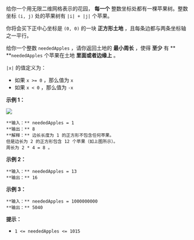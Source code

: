 给你一个用无限二维网格表示的花园， **每一个**  整数坐标处都有一棵苹果树。整数坐标 `(i, j)` 处的苹果树有 `|i| + |j|` 个苹果。

你将会买下正中心坐标是 `(0, 0)` 的一块 **正方形土地**  ，且每条边都与两条坐标轴之一平行。

给你一个整数 `neededApples` ，请你返回土地的  **最小周长**  ，使得  **至少**  有 ** **`neededApples`
个苹果在土地  **里面或者边缘上** 。

`|x|` 的值定义为：

  * 如果 `x >= 0` ，那么值为 `x`
  * 如果 `x < 0` ，那么值为 `-x`



**示例 1：**

![](https://pic.leetcode-cn.com/1627790803-qcBKFw-image.png)

    
    
    **输入：** neededApples = 1
    **输出：** 8
    **解释：** 边长长度为 1 的正方形不包含任何苹果。
    但是边长为 2 的正方形包含 12 个苹果（如上图所示）。
    周长为 2 * 4 = 8 。
    

**示例 2：**

    
    
    **输入：** neededApples = 13
    **输出：** 16
    

**示例 3：**

    
    
    **输入：** neededApples = 1000000000
    **输出：** 5040
    



**提示：**

  * `1 <= neededApples <= 1015`

